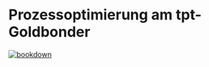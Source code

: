 # Prozessoptimierung am tpt-Goldbonder

<!-- badges: start -->
[![bookdown](https://github.com/kdschneider/tpt-goldbonder/actions/workflows/bookdown.yaml/badge.svg)](https://github.com/kdschneider/tpt-goldbonder/actions/workflows/bookdown.yaml)
<!-- badges: end -->
